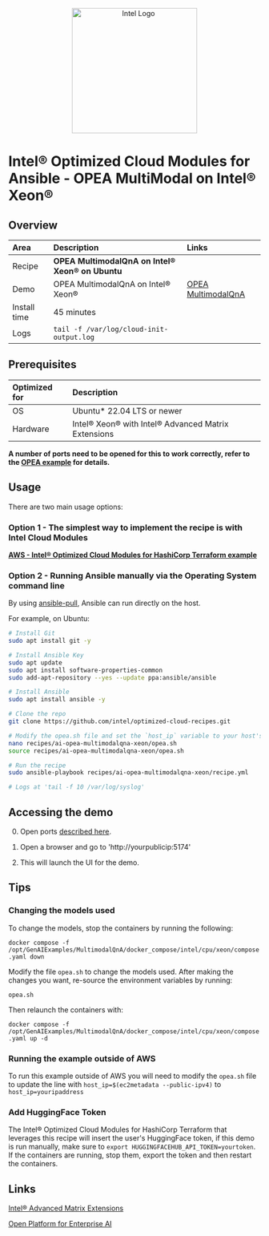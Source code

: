 <p align="center">
  <img src="https://github.com/intel/optimized-cloud-recipes/blob/main/images/logo-classicblue-800px.png?raw=true" alt="Intel Logo" width="250"/>
</p>

# Intel® Optimized Cloud Modules for Ansible - OPEA MultiModal on Intel® Xeon®

## Overview

| Area   | Description                                      | Links                                                                                        |
| :----- |:-------------------------------------------------|:---------------------------------------------------------------------------------------------|
| Recipe | **OPEA MultimodalQnA on Intel® Xeon® on Ubuntu** |                                                                                              |
Demo | OPEA MultimodalQnA on Intel® Xeon®                     | [OPEA MultimodalQnA](https://github.com/opea-project/GenAIExamples/tree/main/MultimodalQnA/docker_compose/intel/cpu/xeon) |
| Install time | 45 minutes                                       |                                                                                              |
| Logs | `tail -f /var/log/cloud-init-output.log`         |                                                                                              |

## Prerequisites

| Optimized for | Description                              |
| :------------ | :--------------------------------------- |
| OS            | Ubuntu* 22.04 LTS or newer               |
| Hardware      | Intel® Xeon® with Intel® Advanced Matrix Extensions |

**A number of ports need to be opened for this to work correctly, refer to the [OPEA example](https://github.com/opea-project/GenAIExamples/tree/main/MultimodalQnA/docker_compose/intel/cpu/xeon) for details.**

## Usage

There are two main usage options:

### Option 1 - The simplest way to implement the recipe is with Intel Cloud Modules

[**AWS - Intel® Optimized Cloud Modules for HashiCorp Terraform example**](https://github.com/intel/terraform-intel-aws-vm/tree/main/examples/gen-ai-xeon-opea-chatqna)

### Option 2 - Running Ansible manually via the Operating System command line

By using [ansible-pull](https://docs.ansible.com/ansible/latest/cli/ansible-pull.html), Ansible can run directly on the host.

For example, on Ubuntu:

```bash
# Install Git 
sudo apt install git -y

# Install Ansible Key
sudo apt update
sudo apt install software-properties-common
sudo add-apt-repository --yes --update ppa:ansible/ansible

# Install Ansible
sudo apt install ansible -y

# Clone the repo
git clone https://github.com/intel/optimized-cloud-recipes.git

# Modify the opea.sh file and set the `host_ip` variable to your host's IP and uncomment and set your Huggingface Token, then source the opea.sh file
nano recipes/ai-opea-multimodalqna-xeon/opea.sh
source recipes/ai-opea-multimodalqna-xeon/opea.sh

# Run the recipe
sudo ansible-playbook recipes/ai-opea-multimodalqna-xeon/recipe.yml

# Logs at 'tail -f 10 /var/log/syslog'
```

## Accessing the demo

0. Open ports [described here](https://github.com/opea-project/GenAIExamples/tree/main/MultimodalQnA/docker_compose/intel/cpu/xeon).

1. Open a browser and go to 'http://yourpublicip:5174'

2. This will launch the UI for the demo.

## Tips

### Changing the models used

To change the models, stop the containers by running the following:

`docker compose -f /opt/GenAIExamples/MultimodalQnA/docker_compose/intel/cpu/xeon/compose.yaml down`

Modify the file `opea.sh` to change the models used. After making the changes you want, re-source the environment variables by running:

`opea.sh`

Then relaunch the containers with:

`docker compose -f /opt/GenAIExamples/MultimodalQnA/docker_compose/intel/cpu/xeon/compose.yaml up -d`

### Running the example outside of AWS

To run this example outside of AWS you will need to modify the `opea.sh` file to update the line with `host_ip=$(ec2metadata --public-ipv4)` to `host_ip=youripaddress`

### Add HuggingFace Token

The Intel® Optimized Cloud Modules for HashiCorp Terraform that leverages this recipe will insert the user's HuggingFace token, if this demo is run manually, make sure to `export HUGGINGFACEHUB_API_TOKEN=yourtoken`. If the containers are running, stop them, export the token and then restart the containers.

## Links

[Intel® Advanced Matrix Extensions](https://www.intel.com/content/www/us/en/products/docs/accelerator-engines/advanced-matrix-extensions/overview.html)

[Open Platform for Enterprise AI](https://opea.dev/)
